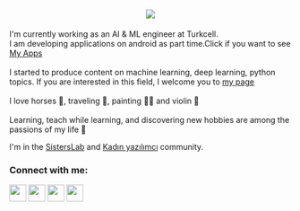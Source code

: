 <h1 align="center">
  <a href="https://git.io/typing-svg">
    <img src="https://readme-typing-svg.herokuapp.com/?lines=Hello!;I+am+Aysel.&center=true&size=25">
  </a>
</h1>


 I'm currently working as an AI & ML engineer at Turkcell. <br>
 I am developing applications on android as part time.Click if you want to see <a href="https://play.google.com/store/apps/developer?id=Aysel+Aydin&hl=en&gl=US" target="_blank">My Apps</a><br><br>
 I started to produce content on machine learning, deep learning, python topics. If you are interested in this field, I welcome you to <a href="https://www.instagram.com/pythonlearning.py/" target="_blank">my page</a><br> <br> 
 I love horses 🐎, traveling 🛫, painting 👩‍🏭 and violin 🎻<br> <br>
 Learning, teach while learning, and discovering new hobbies are among the passions of my life 💜

 I'm in the <a href="https://sisterslab.co/">SistersLab</a> and <a href="https://www.kadinyazilimci.com/">Kadın yazılımcı</a> community.<br>

<p align="center">
<h3 align="left">Connect with me:</h3>
<p align="left">
<a href="https://www.linkedin.com/in/aysel-aydin/" target="blank"><img align="center" src="https://raw.githubusercontent.com/rahuldkjain/github-profile-readme-generator/master/src/images/icons/Social/linked-in-alt.svg" height="30" width="30" /></a>
<a href="https://twitter.com/AysellAydinn" target="blank"><img align="center" src="https://raw.githubusercontent.com/rahuldkjain/github-profile-readme-generator/master/src/images/icons/Social/twitter.svg" height="30" width="30" /></a>
<a href="https://medium.com/@ayselaydin" target="blank"><img align="center" src="https://raw.githubusercontent.com/rahuldkjain/github-profile-readme-generator/master/src/images/icons/Social/medium.svg" height="30" width="30" /></a>
<a href="https://www.instagram.com/ayselaydin.py/" target="blank"><img align="center" src="https://raw.githubusercontent.com/rahuldkjain/github-profile-readme-generator/master/src/images/icons/Social/instagram.svg" height="30" width="30" /></a>
</p>
